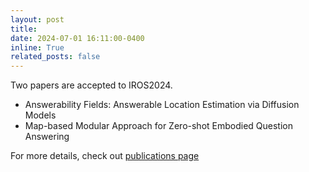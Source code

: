 ```yaml
---
layout: post
title: 
date: 2024-07-01 16:11:00-0400
inline: True
related_posts: false
---
```


Two papers are accepted to IROS2024.
- Answerability Fields: Answerable Location Estimation via Diffusion Models
- Map-based Modular Approach for Zero-shot Embodied Question Answering

For more details, check out [publications page](https://dachii-azm.github.io/publications)

